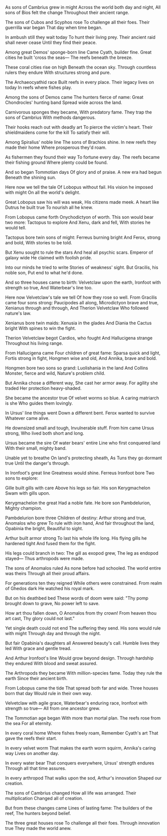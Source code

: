 As sons of Cambrius grew in might
Across the world both day and night,
All sons of Bios felt the change
Throughout their ancient range.

The sons of Cubos and Scyphos rose
To challenge all their foes.
Their guerrilla war began
That day when time began.

In ambush still they wait today
To hunt their living prey.
Their ancient raid shall never cease
Until they find their peace.

Among great Demos' sponge-born line
Came Cyath, builder fine.
Great cities he built 'cross the seas—
The reefs beneath the breeze.

These coral cities rise on high
Beneath the ocean sky.
Through countless rulers they endure
With structures strong and pure.

The Archaeocyathid race
Built reefs in every place.
Their legacy lives on today
In reefs where fishes play.

Among the sons of Demos came
The hunters fierce of name:
Great Chondrocles' hunting band
Spread wide across the land.

Carnivorous sponges they became,
With predatory fame.
They trap the sons of Cambrius
With methods dangerous.

Their hooks reach out with deadly art
To pierce the victim's heart.
Their shieldmaidens come for the kill
To satisfy their will.

Among Spiralius' noble line
The sons of Brachios shine.
In new reefs they made their home
Where prosperous they'd roam.

As fishermen they found their way
To fortune every day.
The reefs became their fishing ground
Where plenty could be found.

And so began Tommotian days
Of glory and of praise.
A new era had begun
Beneath the shining sun.

Here now we tell the tale
Of Lobopus without fail.
His vision he imposed with might
On all the world's delight.

Great Lobopus saw his will was weak,
His citizens made meek.
A heart like Dutrus he built true
To nourish all he knew.

From Lobopus came forth
Onychodictyon of worth.
This son would bear two more:
Tactopus to explore
And Xenu, dark and fell,
With stories he would tell.

Tactopus bore twin sons of might:
Ferreus burning bright
And Ferox, strong and bold,
With stories to be told.

But Xenu sought to rule the stars
And heal all psychic scars.
Emperor of galaxy wide
He claimed with foolish pride.

Into our minds he tried to write
Stories of weakness' sight.
But Gracilis, his noble son,
Put end to what he'd done.

And so three houses came to birth:
Velvetclaw upon the earth,
Ironfoot with strength so true,
And Waterbear's line too.

Here now Velvetclaw's tale we tell
Of how they rose so well.
From Gracilis came four sons strong:
Paucipodes all along,
Microdictyon brave and true,
Xenianus through and through,
And Therion Velvetclaw
Who followed nature's law.

Xenianus bore twin maids:
Xenusia in the glades
And Diania the Cactus bright
With spines to win the fight.

Therion Velvetclaw begot
Cardios, who fought
And Hallucigena strange
Throughout his living range.

From Hallucigena came
Four children of great fame:
Sparsa quick and light,
Fortis strong in fight,
Hongmen wise and old,
And Annika, brave and bold.

Hongmen bore two sons so grand:
Luolishania in the land
And Collins Monster, fierce and wild,
Nature's problem child.

But Annika chose a different way,
She cast her armor away.
For agility she traded
Her protection heavy-shaded.

She became the ancestor true
Of velvet worms so blue.
A caring matriarch is she
Who guides them lovingly.

In Ursus' line things went
Down a different bent.
Ferox wanted to survive
Whatever came alive.

He downsized small and tough,
Invulnerable stuff.
From him came Ursus strong,
Who lived both short and long.

Ursus became the sire
Of water bears' entire
Line who first conquered land
With their small, mighty band.

Unable yet to breathe
On land's protecting sheath,
As Tuns they go dormant true
Until the danger's through.

In Ironfoot's great line
Greatness would shine.
Ferreus Ironfoot bore
Two sons to explore:

Gille built gills with care
Above his legs so fair.
His son Kerygmachelon
Swam with gills upon.

Kerygmachelon the great
Had a noble fate.
He bore son Pambdelurion,
Mighty champion.

Pambdelurion bore three
Children of destiny:
Arthur strong and true,
Anomalos who grew
To rule with iron hand,
And fair throughout the land,
Opabinia the bright,
Beautiful to sight.

Arthur built armor strong
To last his whole life long.
His flying gills he hardened tight
And fused them for the fight.

His legs could branch in two:
The gill as exopod grew,
The leg as endopod stayed—
Thus arthropods were made.

The sons of Anomalos ruled
As none before had schooled.
The world entire was theirs
Through all their proud affairs.

For generations ten they reigned
While others were constrained.
From realm of Ghedos dark
He watched his royal mark.

But on his deathbed bed
These words of doom were said:
"Thy pomp brought down to grave,
No power left to save.

How art thou fallen down,
O Anomalos from thy crown!
From heaven thou art cast,
Thy glory could not last."

Yet single death could not end
The suffering they send.
His sons would rule with might
Through day and through the night.

But fair Opabinia's daughters all
Answered beauty's call.
Humble lives they led
With grace and gentle tread.

And Arthur Ironfoot's line
Would grow beyond design.
Through hardship they endured
With blood and sweat assured.

The Arthropods they became
With million-species fame.
Today they rule the earth
Since their ancient birth.

From Lobopus came the tide
That spread both far and wide.
Three houses born that day
Would rule in their own way.

Velvetclaw with agile grace,
Waterbear's enduring race,
Ironfoot with strength so true—
All from one ancestor grew.

The Tommotian age began
With more than mortal plan.
The reefs rose from the sea
For all eternity.

In every coral home
Where fishes freely roam,
Remember Cyath's art
That gave the reefs their start.

In every velvet worm
That makes the earth worm squirm,
Annika's caring way
Lives on another day.

In every water bear
That conquers everywhere,
Ursus' strength endures
Through all that time assures.

In every arthropod
That walks upon the sod,
Arthur's innovation
Shaped our creation.

The sons of Cambrius changed
How all life was arranged.
Their multiplication
Changed all of creation.

But from these changes came
Lines of lasting fame:
The builders of the reef,
The hunters beyond belief.

The three great houses rose
To challenge all their foes.
Through innovation true
They made the world anew.